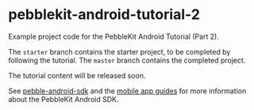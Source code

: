 # pebblekit-android-tutorial-2

Example project code for the PebbleKit Android Tutorial (Part 2). 

The `starter` branch contains the starter project, to be completed by following
the tutorial. The `master` branch contains the completed project.

The tutorial content will be released soon.

See [pebble-android-sdk](https://github.com/pebble/pebble-android-sdk) and the
[mobile app guides](https://developer.getpebble.com/guides/mobile-apps/android) 
for more information about the PebbleKit Android SDK.
